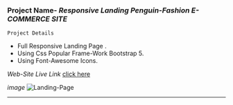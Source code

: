 ### Project Name- _Responsive Landing Penguin-Fashion E-COMMERCE SITE_

``` Project Details ```
- Full Responsive Landing Page .
- Using Css Popular Frame-Work Bootstrap 5.
- Using Font-Awesome Icons.

_Web-Site Live Link_
[click here](http://192.168.0.100:5500/index.html)

_image_
![Landing-Page](images/responsive/responsive.png)

---